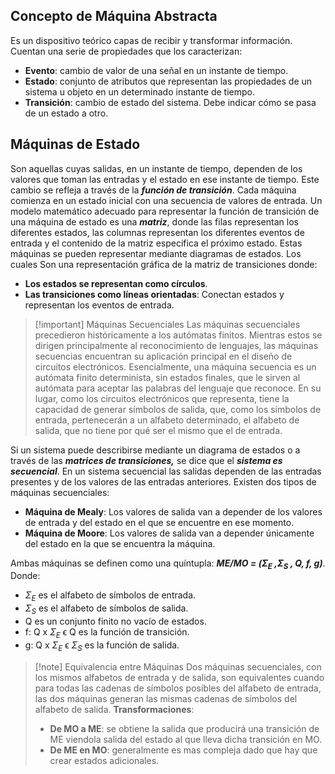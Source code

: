 
## Concepto de Máquina Abstracta

Es un dispositivo teórico capas de recibir y transformar información. Cuentan una serie de propiedades que los caracterizan:

- **Evento**: cambio de valor de una señal en un instante de tiempo.
- **Estado**: conjunto de atributos que representan las propiedades de un sistema u objeto en un determinado instante de tiempo.
- **Transición**: cambio de estado del sistema. Debe indicar cómo se pasa de un estado a otro.

## Máquinas de Estado

Son aquellas cuyas salidas, en un instante de tiempo, dependen de los valores que toman las entradas y el estado en ese instante de tiempo. Este cambio se refleja a través de la ***función de transición***. Cada máquina comienza en un estado inicial con una secuencia de valores de entrada.
Un modelo matemático adecuado para representar la función de transición de una máquina de estado es una ***matriz***, donde las filas representan los diferentes estados, las columnas representan los diferentes eventos de entrada y el contenido de la matriz especifica el próximo estado.
Estas máquinas se pueden representar mediante diagramas de estados. Los cuales Son una representación gráfica de la matriz de transiciones donde:

- **Los estados se representan como círculos**.
- **Las transiciones como líneas orientadas**: Conectan estados y representan los eventos de entrada.

>[!important] Máquinas Secuenciales
>Las máquinas secuenciales precedieron históricamente a los autómatas finitos. Mientras estos se dirigen principalmente al reconocimiento de lenguajes, las máquinas secuencias encuentran su aplicación principal en el diseño de circuitos electrónicos. Esencialmente, una máquina secuencia es un autómata finito determinista, sin estados finales, que le sirven al autómata para aceptar las palabras del lenguaje que reconoce. En su lugar, como los circuitos electrónicos que representa, tiene la capacidad de generar símbolos de salida, que, como los símbolos de entrada, pertenecerán a un alfabeto determinado, el alfabeto de salida, que no tiene por qué ser el mismo que el de entrada.

Si un sistema puede describirse mediante un diagrama de estados o a través de las ***matrices de transiciones,*** se dice que el ***sistema es secuencial***. En un sistema secuencial las salidas dependen de las entradas presentes y de los valores de las entradas anteriores. Existen dos tipos de máquinas secuenciales:

- **Máquina de Mealy**: Los valores de salida van a depender de los valores de entrada y del estado en el que se encuentre en ese momento.
- **Máquina de Moore**: Los valores de salida van a depender únicamente del estado en la que se encuentra la máquina.

Ambas máquinas se definen como una quíntupla: ***ME/MO = ($Σ_E$ ,$Σ_S$ , Q, f, g)***. Donde:

- $Σ_E$ es el alfabeto de símbolos de entrada.
- $Σ_S$ es el alfabeto de símbolos de salida.
- Q es un conjunto finito no vacío de estados.
- f: Q x $Σ_E$ ϵ Q es la función de transición.
- g: Q x $Σ_E$ ϵ $Σ_S$ es la función de salida.

>[!note] Equivalencia entre Máquinas
>Dos máquinas secuenciales, con los mismos alfabetos de entrada y de salida, son equivalentes cuando para todas las cadenas de símbolos posibles del alfabeto de entrada, las dos máquinas generan las mismas cadenas de símbolos del alfabeto de salida.
>**Transformaciones**:
>- **De MO a ME**: se obtiene la salida que producirá una transición de ME viendola salida del estado al que lleva dicha transición en MO.
>- **De ME en MO**: generalmente es mas compleja dado que hay que crear estados adicionales.

